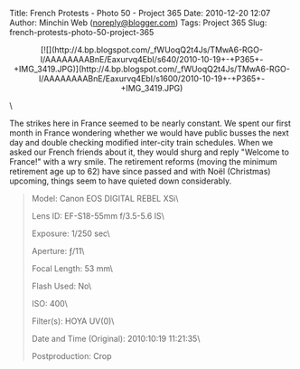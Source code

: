 Title: French Protests - Photo 50 - Project 365
Date: 2010-12-20 12:07
Author: Minchin Web (noreply@blogger.com)
Tags: Project 365
Slug: french-protests-photo-50-project-365

<div class="separator" style="clear: both; text-align: center;">

</p>
<p>
[![](http://4.bp.blogspot.com/_fWUoqQ2t4Js/TMwA6-RGO-I/AAAAAAAABnE/Eaxurvq4EbI/s640/2010-10-19+-+P365+-+IMG_3419.JPG)](http://4.bp.blogspot.com/_fWUoqQ2t4Js/TMwA6-RGO-I/AAAAAAAABnE/Eaxurvq4EbI/s1600/2010-10-19+-+P365+-+IMG_3419.JPG)

</div>

</p>
\

The strikes here in France seemed to be nearly constant. We spent our
first month in France wondering whether we would have public busses the
next day and double checking modified inter-city train schedules. When
we asked our French friends about it, they would shurg and reply
"Welcome to France!" with a wry smile. The retirement reforms (moving
the minimum retirement age up to 62) have since passed and with Noël
(Christmas) upcoming, things seem to have quieted down considerably.

> </p>
> <span style="color: #666666;">Model: </span>Canon EOS DIGITAL REBEL
> XSi\
>
> <span style="color: #666666;">Lens ID: </span>EF-S18-55mm f/3.5-5.6
> IS\
>
> <span style="color: #666666;">Exposure: </span>1/250 sec\
>
> <span style="color: #666666;">Aperture: </span>ƒ/11\
>
> <span style="color: #666666;">Focal Length: </span>53 mm\
>
> <span style="color: #666666;">Flash Used: </span>No\
>
> <span style="color: #666666;">ISO: </span>400\
>
> <span style="color: #666666;">Filter(s): </span>HOYA UV(0)\
>
> <span style="color: #666666;">Date and Time
> (Original): </span>2010:10:19 11:21:35\
>
> <span style="color: #666666;">Postproduction: </span>Crop
>
> <p>

</p>

